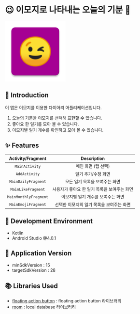 # :wink: 이모지로 나타내는 오늘의 기분 :calendar:
<img alt="Logo" src="app/src/main/res/mipmap-xxxhdpi/ic_launcher.png" width="200">

## :wave: Introduction
이 앱은 이모지를 이용한 다이어리 어플리케이션입니다.
1. 오늘의 기분을 이모지를 선택해 표현할 수 있습니다.
2. 좋아요 한 일기를 모아 볼 수 있습니다.
3. 이모지별 일기 개수를 확인하고 모아 볼 수 있습니다.

## :sparkles: Features
|     Activity/Fragment    |                          Description                           |
| :----------------------: | :------------------------------------------------------------: |
|      `MainActivity`      |                      메인 화면 (탭 선택)                       |
|      `AddActivity`       |                      일기 추가/수정 화면                       |
|   `MainDailyFragment`    |                모든 일기 목록을 보여주는 화면                   |
|   `MainLikeFragment`     |           사용자가 좋아요 한 일기 목록을 보여주는 화면          |
|  `MainMonthlyFragment`   |               이모지별 일기 개수를 보여주는 화면                |
|   `MainEmojiFragment`    |            선택한 이모지의 일기 목록을 보여주는 화면            |

## :hammer: Development Environment
- Kotlin
- Android Studio @4.0.1

## :bookmark: Application Version
- minSdkVersion : 15
- targetSdkVersion : 28

## :books: Libraries Used
- [floating action button](https://github.com/makovkastar/FloatingActionButton) : floating action button 라이브러리
- [room](https://developer.android.com/jetpack/androidx/releases/room?hl=ko) : local database 라이브러리
